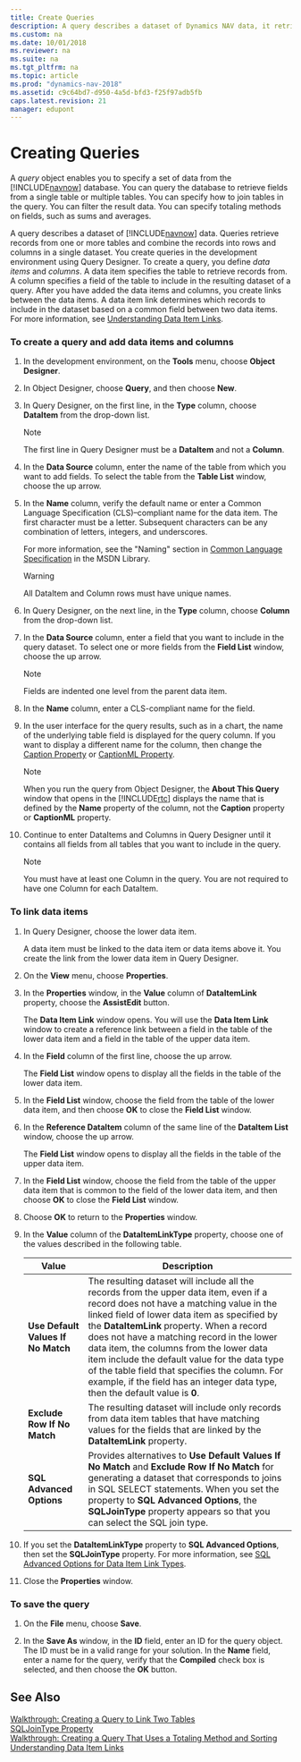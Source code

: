 ```yaml
---
title: Create Queries
description: A query describes a dataset of Dynamics NAV data, it retrieves records from one or more tables and combines them into rows and columns in a single dataset.
ms.custom: na
ms.date: 10/01/2018
ms.reviewer: na
ms.suite: na
ms.tgt_pltfrm: na
ms.topic: article
ms.prod: "dynamics-nav-2018"
ms.assetid: c9c64bd7-d950-4a5d-bfd3-f25f97adb5fb
caps.latest.revision: 21
manager: edupont
---
```

# Creating Queries 

A *query* object enables you to specify a set of data from the [!INCLUDE[navnow](includes/navnow_md.md)] database. You can query the database to retrieve fields from a single table or multiple tables. You can specify how to join tables in the query. You can filter the result data. You can specify totaling methods on fields, such as sums and averages.  


A query describes a dataset of [!INCLUDE[navnow](includes/navnow_md.md)] data. Queries retrieve records from one or more tables and combine the records into rows and columns in a single dataset. You create queries in the development environment using Query Designer. To create a query, you define *data items* and *columns*. A data item specifies the table to retrieve records from. A column specifies a field of the table to include in the resulting dataset of a query. After you have added the data items and columns, you create links between the data items. A data item link determines which records to include in the dataset based on a common field between two data items. For more information, see [Understanding Data Item Links](Understanding-Data-Item-Links.md).  

### To create a query and add data items and columns  

1.  In the development environment, on the **Tools** menu, choose **Object Designer**.  

2.  In Object Designer, choose **Query**, and then choose **New**.  

3.  In Query Designer, on the first line, in the **Type** column, choose **DataItem** from the drop-down list.  

    > [!NOTE]  
    >  The first line in Query Designer must be a **DataItem** and not a **Column**.  

4.  In the **Data Source** column, enter the name of the table from which you want to add fields. To select the table from the **Table List** window, choose the up arrow.  

5.  In the **Name** column, verify the default name or enter a Common Language Specification \(CLS\)–compliant name for the data item. The first character must be a letter. Subsequent characters can be any combination of letters, integers, and underscores.  

     For more information, see the "Naming" section in [Common Language Specification](http://go.microsoft.com/fwlink/?LinkId=193144) in the MSDN Library.  

    > [!WARNING]  
    >  All DataItem and Column rows must have unique names.  

6.  In Query Designer, on the next line, in the **Type** column, choose **Column** from the drop-down list.  

7.  In the **Data Source** column, enter a field that you want to include in the query dataset. To select one or more fields from the **Field List** window, choose the up arrow.  

    > [!NOTE]  
    >  Fields are indented one level from the parent data item.  

8.  In the **Name** column, enter a CLS-compliant name for the field.  

9. In the user interface for the query results, such as in a chart, the name of the underlying table field is displayed for the query column. If you want to display a different name for the column, then change the [Caption Property](Caption-Property.md) or [CaptionML Property](CaptionML-Property.md).  

    > [!NOTE]  
    >  When you run the query from Object Designer, the **About This Query** window that opens in the [!INCLUDE[rtc](includes/rtc_md.md)] displays the name that is defined by the **Name** property of the column, not the **Caption** property or **CaptionML** property.  

10. Continue to enter DataItems and Columns in Query Designer until it contains all fields from all tables that you want to include in the query.  

    > [!NOTE]  
    >  You must have at least one Column in the query. You are not required to have one Column for each DataItem.  

### To link data items  

1.  In Query Designer, choose the lower data item.  

     A data item must be linked to the data item or data items above it. You create the link from the lower data item in Query Designer.  

2.  On the **View** menu, choose **Properties**.  

3.  In the **Properties** window, in the **Value** column of **DataItemLink** property, choose the **AssistEdit** button.  

     The **Data Item Link** window opens. You will use the **Data Item Link** window to create a reference link between a field in the table of the lower data item and a field in the table of the upper data item.  

4.  In the **Field** column of the first line, choose the up arrow.  

     The **Field List** window opens to display all the fields in the table of the lower data item.  

5.  In the **Field List** window, choose the field from the table of the lower data item, and then choose **OK** to close the **Field List** window.  

6.  In the **Reference DataItem** column of the same line of the **DataItem List** window, choose the up arrow.  

     The **Field List** window opens to display all the fields in the table of the upper data item.  

7.  In the **Field List** window, choose the field from the table of the upper data item that is common to the field of the lower data item, and then choose **OK** to close the **Field List** window.  

8.  Choose **OK** to return to the **Properties** window.  

9. In the **Value** column of the **DataItemLinkType** property, choose one of the values described in the following table.  

    |Value|Description|  
    |-----------|-----------------|  
    |**Use Default Values If No Match**|The resulting dataset will include all the records from the upper data item, even if a record does not have a matching value in the linked field of lower data item as specified by the **DataItemLink** property. When a record does not have a matching record in the lower data item, the columns from the lower data item include the default value for the data type of the table field that specifies the column. For example, if the field has an integer data type, then the default value is **0**.|  
    |**Exclude Row If No Match**|The resulting dataset will include only records from data item tables that have matching values for the fields that are linked by the **DataItemLink** property.|  
    |**SQL Advanced Options**|Provides alternatives to **Use Default Values If No Match** and **Exclude Row If No Match** for generating a dataset that corresponds to joins in SQL SELECT statements. When you set the property to **SQL Advanced Options**, the **SQLJoinType** property appears so that you can select the SQL join type.|  

10. If you set the **DataItemLinkType** property to **SQL Advanced Options**, then set the **SQLJoinType** property. For more information, see [SQL Advanced Options for Data Item Link Types](SQL-Advanced-Options-for-Data-Item-Link-Types.md).  

11. Close the **Properties** window.  

### To save the query  

1.  On the **File** menu, choose **Save**.  

2.  In the **Save As** window, in the **ID** field, enter an ID for the query object. The ID must be in a valid range for your solution. In the **Name** field, enter a name for the query, verify that the **Compiled** check box is selected, and then choose the **OK** button.  

## See Also  
 [Walkthrough: Creating a Query to Link Two Tables](Walkthrough--Creating-a-Query-to-Link-Two-Tables.md)   
 [SQLJoinType Property](SQLJoinType-Property.md)   
 [Walkthrough: Creating a Query That Uses a Totaling Method and Sorting](Walkthrough--Creating-a-Query-That-Uses-a-Totaling-Method-and-Sorting.md)   
 [Understanding Data Item Links](Understanding-Data-Item-Links.md)
